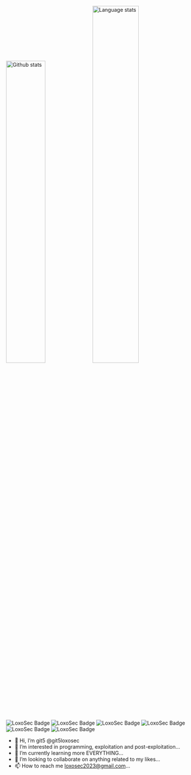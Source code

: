 <img src="https://github-readme-stats.vercel.app/api?username=git5loxosec&count_private=true&show_icons=true" width="46%" alt="Github stats" />&nbsp;<img src="https://github-readme-stats.vercel.app/api/top-langs/?username=git5loxosec&layout=compact" width="50%" alt="Language stats" />
![LoxoSec Badge](https://img.shields.io/badge/👻-ｇｉｔ５-pink) ![LoxoSec Badge](https://img.shields.io/badge/🐘-LoxoSec-cyan) ![LoxoSec Badge](https://img.shields.io/badge/❤️‍🔥-Kali-red) ![LoxoSec Badge](https://img.shields.io/badge/🐧-Linux-black) ![LoxoSec Badge](https://img.shields.io/badge/🐍-Python-green) ![LoxoSec Badge](https://img.shields.io/badge/🤖-Bash-gold) 
- 👋 Hi, I’m git5 @git5loxosec
- 👀 I’m interested in programming, exploitation and post-exploitation...
- 🌱 I’m currently learning more EVERYTHING...
- 💞️ I’m looking to collaborate on anything related to my likes...
- 📫 How to reach me loxosec2023@gmail.com...

<!---
git5loxosec/git5loxosec is a ✨ special ✨ repository because its `README.md` (this file) appears on your GitHub profile.
You can click the Preview link to take a look at your changes.
--->
